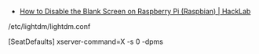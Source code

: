 * [How to Disable the Blank Screen on Raspberry Pi (Raspbian) | HackLab](http://www.geeks3d.com/hacklab/20160108/how-to-disable-the-blank-screen-on-raspberry-pi-raspbian/)

/etc/lightdm/lightdm.conf

[SeatDefaults]
xserver-command=X -s 0 -dpms

